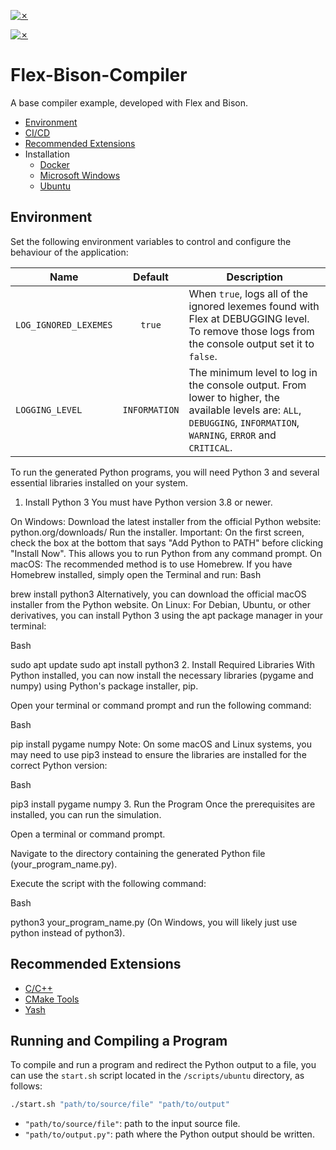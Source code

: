 [![✗](https://img.shields.io/badge/Release-v1.1.0-ffb600.svg?style=for-the-badge)](https://github.com/fardenghi/TP-TLA)

[![✗](https://github.com/fardenghi/TP-TLA/actions/workflows/pipeline.yaml/badge.svg?branch=production)](https://github.com/fardenghi/TP-TLA/actions/workflows/pipeline.yaml)

# Flex-Bison-Compiler

A base compiler example, developed with Flex and Bison.

- [Environment](#environment)
- [CI/CD](#cicd)
- [Recommended Extensions](#recommended-extensions)
- Installation
  - [Docker](doc/readme/Docker.md)
  - [Microsoft Windows](doc/readme/Windows.md)
  - [Ubuntu](doc/readme/Ubuntu.md)

## Environment

Set the following environment variables to control and configure the behaviour of the application:

| Name                  |    Default    | Description                                                                                                                                                           |
| --------------------- | :-----------: | --------------------------------------------------------------------------------------------------------------------------------------------------------------------- |
| `LOG_IGNORED_LEXEMES` |    `true`     | When `true`, logs all of the ignored lexemes found with Flex at DEBUGGING level. To remove those logs from the console output set it to `false`.                      |
| `LOGGING_LEVEL`       | `INFORMATION` | The minimum level to log in the console output. From lower to higher, the available levels are: `ALL`, `DEBUGGING`, `INFORMATION`, `WARNING`, `ERROR` and `CRITICAL`. |

To run the generated Python programs, you will need Python 3 and several essential libraries installed on your system.

1. Install Python 3
You must have Python version 3.8 or newer.

On Windows:
Download the latest installer from the official Python website: python.org/downloads/
Run the installer. Important: On the first screen, check the box at the bottom that says "Add Python to PATH" before clicking "Install Now". This allows you to run Python from any command prompt.
On macOS:
The recommended method is to use Homebrew. If you have Homebrew installed, simply open the Terminal and run:
Bash

brew install python3
Alternatively, you can download the official macOS installer from the Python website.
On Linux:
For Debian, Ubuntu, or other derivatives, you can install Python 3 using the apt package manager in your terminal:

Bash

sudo apt update
sudo apt install python3
2. Install Required Libraries
With Python installed, you can now install the necessary libraries (pygame and numpy) using Python's package installer, pip.

Open your terminal or command prompt and run the following command:

Bash

pip install pygame numpy
Note: On some macOS and Linux systems, you may need to use pip3 instead to ensure the libraries are installed for the correct Python version:

Bash

pip3 install pygame numpy
3. Run the Program
Once the prerequisites are installed, you can run the simulation.

Open a terminal or command prompt.

Navigate to the directory containing the generated Python file (your_program_name.py).

Execute the script with the following command:

Bash

python3 your_program_name.py
(On Windows, you will likely just use python instead of python3).


## Recommended Extensions

- [C/C++](https://marketplace.visualstudio.com/items?itemName=ms-vscode.cpptools)
- [CMake Tools](https://marketplace.visualstudio.com/items?itemName=ms-vscode.cmake-tools)
- [Yash](https://marketplace.visualstudio.com/items?itemName=daohong-emilio.yash)

## Running and Compiling a Program

To compile and run a program and redirect the Python output to a file, you can use the `start.sh` script located in the `/scripts/ubuntu` directory, as follows:

```bash
./start.sh "path/to/source/file" "path/to/output"
```
- `"path/to/source/file"`: path to the input source file.
- `"path/to/output.py"`: path where the Python output should be written.




